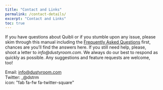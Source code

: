 ```yaml
---
title: "Contact and Links"
permalink: /contact-details/
excerpt: "Contact and Links"
toc: true
---
```


If you have questions about Quibli or if you stumble upon any issue, please skim through this manual including the [Frequently Asked Questions](../faqs) first, chances are you’ll find the answers here. If you still need help, please, shoot a letter to _info@dustyroom.com_. We always do our best to respond as quickly as possible. Any suggestions and feature requests are welcome, too!  

Email: info@dustyroom.com  
Twitter: _@dstrm  
icon: "fab fa-fw fa-twitter-square"